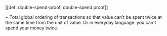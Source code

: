 [[def: double-spend-proof, double-spend proof]]

~ Total global ordering of transactions so that value can’t be spent twice at the same time from the unit of value. Or in everyday language: you can't spend your money twice. 

